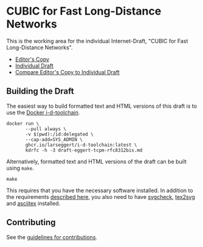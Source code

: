 # CUBIC for Fast Long-Distance Networks

This is the working area for the individual Internet-Draft, "CUBIC for Fast
Long-Distance Networks".

* [Editor's
  Copy](https://NTAP.github.io/rfc8312bis/#go.draft-eggert-tcpm-rfc8312bis.html)
* [Individual Draft](https://tools.ietf.org/html/draft-eggert-tcpm-rfc8312bis)
* [Compare Editor's Copy to Individual
  Draft](https://NTAP.github.io/rfc8312bis/#go.draft-eggert-tcpm-rfc8312bis.diff)

## Building the Draft

The easiest way to build formatted text and HTML versions of this draft is to
use the [Docker i-d-toolchain](https://github.com/larseggert/i-d-toolchain).

``` shell
docker run \
       --pull always \
       -v $(pwd):/id:delegated \
       --cap-add=SYS_ADMIN \
       ghcr.io/larseggert/i-d-toolchain:latest \
       kdrfc -h -3 draft-eggert-tcpm-rfc8312bis.md
```
Alternatively, formatted text and HTML versions of the draft can be built using
`make`.

``` shell
make
```

This requires that you have the necessary software installed.  In addition to
the requirements [described
here](https://github.com/martinthomson/i-d-template/blob/master/doc/SETUP.md),
you also need to have [svgcheck](https://pypi.org/project/svgcheck/),
[tex2svg](https://github.com/mathjax/mathjax-node-cli) and
[asciitex](https://github.com/larseggert/asciiTeX) installed.

## Contributing

See the [guidelines for
contributions](https://github.com/NTAP/rfc8312bis/blob/main/CONTRIBUTING.md).
